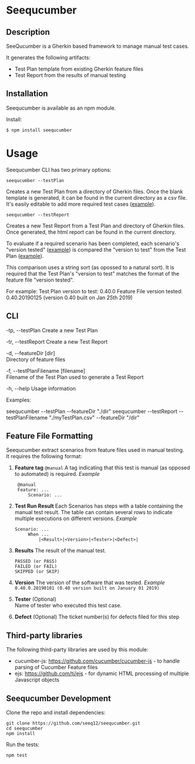 # Seequcumber

## Description

SeeQucumber is a Gherkin based framework to manage manual test cases.

It generates the following artifacts:

-  Test Plan template from existing Gherkin feature files
-  Test Report from the results of manual testing

## Installation

Seequcumber is available as an npm module.

Install:

```shell
$ npm install seequcumber
```

# Usage

Seequcumber CLI has two primary options:

```
seequcumber --testPlan
```

Creates a new Test Plan from a directory of Gherkin files. Once the blank template is generated, it can be found in the current directory as a csv file. It's easily editable to add more required test cases ([example](/test_data/test_plans/Story-1-TestPlan.csv)).

```
seequcumber --testReport
```

Creates a new Test Report from a Test Plan and directory of Gherkin files. Once generated, the html report can be found in the current directory.

To evaluate if a required scenario has been completed, each scenario's "version tested" ([example](/test_data/features/first/First.feature)) is compared the "version to test" from the Test Plan ([example](/test_data/test_plans/Story-1-TestPlan.csv)).

This comparison uses a string sort (as opossed to a natural sort). It is required that the Test Plan's "version to test" matches the format of the feature file "version tested".

For example:
Test Plan version to test: 0.40.0
Feature File version tested: 0.40.20190125 (version 0.40 built on Jan 25th 2019)

## CLI

-tp, --testPlan
Create a new Test Plan

-tr, --testReport
Create a new Test Report

-d, --featureDir [dir]  
Directory of feature files

-f, --testPlanFilename [filename]  
Filename of the Test Plan used to generate a Test Report

-h, --help
Usage information

Examples:

seequcumber --testPlan --featureDir "./dir"
seequcumber --testReport --testPlanFilename "./myTestPlan.csv" --featureDir "/dir"

## Feature File Formatting

Seequcumber extract scenarios from feature files used in manual testing.  
It requires the following format:

1. **Feature tag** `@manual`
   A tag indicating that this test is manual (as opposed to automated)
   is required.
   _Example_

   ```gherkin
    @manual
    Feature: ...
        Scenario: ...

   ```

   >

2. **Test Run Result**
   Each Scenarios has steps with a table containing the manual test result. The table can contain several rows to indicate multiple executions on different versions.
   _Example_

   ```gherkin
   Scenario: ...
        When ...
            |<Result>|<Version>|<Tester>|<Defect>|
   ```

>

3. **Results**
   The result of the manual test.

   ```gherkin
   PASSED (or PASS)
   FAILED (or FAIL)
   SKIPPED (or SKIP)
   ```

   >

4. **Version**
   The version of the software that was tested.
   _Example_ `0.40.0.20190101 (0.40 version built on January 01 2019)`

>

5. **Tester** (Optional)  
   Name of tester who executed this test case.

   >

6. **Defect** (Optional)
   The ticket number(s) for defects filed for this step
   >

## Third-party libraries

The following third-party libraries are used by this module:

-  cucumber-js: https://github.com/cucumber/cucumber-js - to handle parsing of Cucumber Feature files
-  ejs: https://github.com/tj/ejs - for dynamic HTML processing of multiple Javascript objects

## Seequcumber Development

Clone the repo and install dependencies:

```shell
git clone https://github.com/seeq12/seequcumber.git
cd seequcumber
npm install
```

Run the tests:

```shell
npm test
```

>
